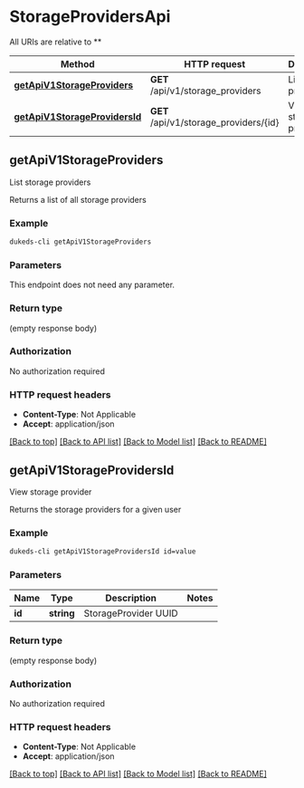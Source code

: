 # StorageProvidersApi

All URIs are relative to **

Method | HTTP request | Description
------------- | ------------- | -------------
[**getApiV1StorageProviders**](StorageProvidersApi.md#getApiV1StorageProviders) | **GET** /api/v1/storage_providers | List storage providers
[**getApiV1StorageProvidersId**](StorageProvidersApi.md#getApiV1StorageProvidersId) | **GET** /api/v1/storage_providers/{id} | View storage provider


## **getApiV1StorageProviders**

List storage providers

Returns a list of all storage providers

### Example
```bash
dukeds-cli getApiV1StorageProviders
```

### Parameters
This endpoint does not need any parameter.

### Return type

(empty response body)

### Authorization

No authorization required

### HTTP request headers

 - **Content-Type**: Not Applicable
 - **Accept**: application/json

[[Back to top]](#) [[Back to API list]](../README.md#documentation-for-api-endpoints) [[Back to Model list]](../README.md#documentation-for-models) [[Back to README]](../README.md)

## **getApiV1StorageProvidersId**

View storage provider

Returns the storage providers for a given user

### Example
```bash
dukeds-cli getApiV1StorageProvidersId id=value
```

### Parameters

Name | Type | Description  | Notes
------------- | ------------- | ------------- | -------------
 **id** | **string** | StorageProvider UUID |

### Return type

(empty response body)

### Authorization

No authorization required

### HTTP request headers

 - **Content-Type**: Not Applicable
 - **Accept**: application/json

[[Back to top]](#) [[Back to API list]](../README.md#documentation-for-api-endpoints) [[Back to Model list]](../README.md#documentation-for-models) [[Back to README]](../README.md)

